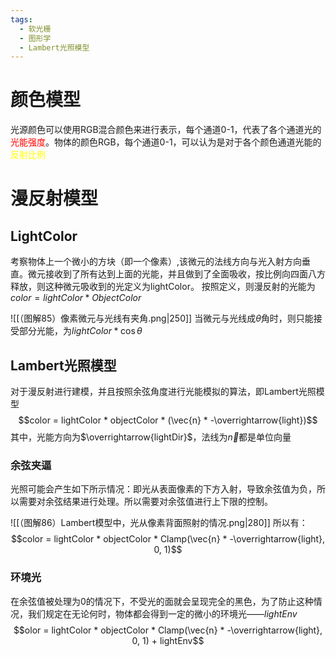 ```yaml
---
tags:
  - 软光栅
  - 图形学
  - Lambert光照模型
---
```


# 颜色模型

光源颜色可以使用RGB混合颜色来进行表示，每个通道0-1，代表了各个通道光的<font color="#ff0000">光能强度</font>。物体的颜色RGB，每个通道0-1，可以认为是对于各个颜色通道光能的<font color="#ffff00">反射比例</font>

# 漫反射模型

## LightColor

考察物体上一个微小的方块（即一个像素）,该微元的法线方向与光入射方向垂直。微元接收到了所有达到上面的光能，并且做到了全面吸收，按比例向四面八方释放，则这种微元吸收到的光定义为lightColor。
按照定义，则漫反射的光能为$color = lightColor * ObjectColor$

![[（图解85）像素微元与光线有夹角.png|250]]
当微元与光线成$\theta$角时，则只能接受部分光能，为$lightColor * \cos \theta$

## Lambert光照模型

对于漫反射进行建模，并且按照余弦角度进行光能模拟的算法，即Lambert光照模型
$$color = lightColor * objectColor * (\vec{n} * -\overrightarrow{light})$$
其中，光能方向为$\overrightarrow{lightDir}$，法线为$\vec{n}$都是单位向量

### 余弦夹逼

光照可能会产生如下所示情况：即光从表面像素的下方入射，导致余弦值为负，所以需要对余弦结果进行处理。所以需要对余弦值进行上下限的控制。

![[（图解86）Lambert模型中，光从像素背面照射的情况.png|280]]
所以有：
$$color = lightColor * objectColor * Clamp(\vec{n} * -\overrightarrow{light}, 0, 1)$$

### 环境光

在余弦值被处理为0的情况下，不受光的面就会呈现完全的黑色，为了防止这种情况，我们规定在无论何时，物体都会得到一定的微小的环境光——$lightEnv$ 
$$olor = lightColor * objectColor * Clamp(\vec{n} * -\overrightarrow{light}, 0, 1) + lightEnv$$
